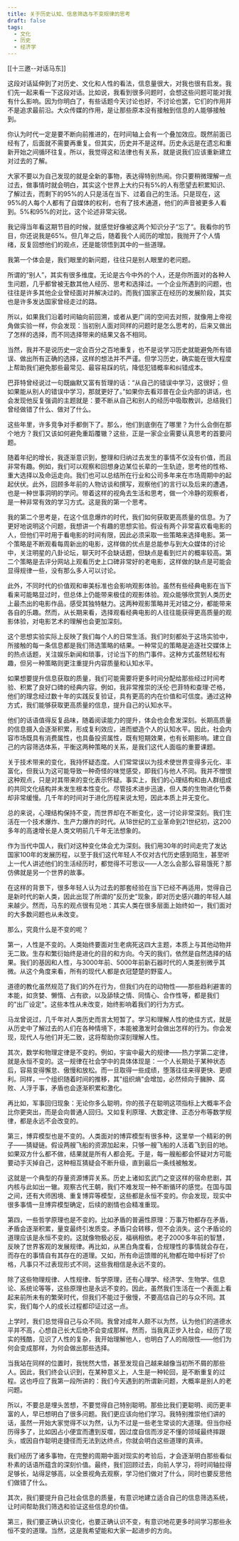 ```yaml
---
title: 关于历史认知、信息筛选与不变规律的思考
draft: false
tags:
  - 文化
  - 历史
  - 经济学
---
```



[[十三邀--对话马东]]

这段对话延伸到了对历史、文化和人性的看法，信息量很大，对我也很有启发。我们先一起来看一下这段对话。比如说，我看到很多问题时，会想这些问题可能对我有什么影响。因为你明白了，有些话题今天讨论也好，不讨论也罢，它们的作用并不是追求最前沿。大众传媒的作用，是让那些原本没有接触到信息的人能够接触到。

你认为时代一定是要不断向前推进的，在时间轴上会有一个叠加效应。既然前面已经有了，后面就不需要再重复。但其实，历史并不是这样。历史永远是在遗忘和重新开始之间循环往复。所以，我觉得这和法律也有关系，就是说我们应该重新建立对过去的了解。

大家不要以为自己发现的就是全新的事物，表达得特别热闹。你只要稍微理解一点过去，做事情时就会明白，其实这个世界上大约只有5%的人有愿望去积累知识、了解过去，而剩下的95%的人只是活在当下、过着自己的生活。只是现在，这95%的人每个人都有了自媒体的权利，也有了技术通道，他们的声音被更多人看到。5%和95%的对比，这个论述非常尖锐。

我记得当年看这期节目的时候，就感觉好像被这两个知识分子“忘了”。我看你的节目，你还说我是65%。但几年之后，随着我个人阅历的增加，我抛开了个人情绪，反复回想他们的观点，还是能领悟到其中的一些道理。

我第一个体会是，我们眼里的新问题，往往只是别人眼里的老问题。

所谓的“别人”，其实有很多维度。无论是古今中外的个人，还是你所面对的各种人生问题，几乎都曾被无数其他人经历、思考和选择过。一个企业所遇到的问题，也往往是许多其他企业曾经面对并解决过的。而我们国家正在经历的发展阶段，其实也是许多发达国家曾经走过的路。

所以，如果我们沿着时间轴向前回溯，或者从更广阔的空间去对照，就像用上帝视角做实验一样，你会发现：当初别人面对同样的问题时是怎么思考的，后来又做出了怎样的选择，而不同选择带来的结果又各不相同。

当然，我并不是说历史一定会百分之百地重复，也不是说学习历史就能避免所有错误、做出所有正确的选择，这样的想法并不严谨。但学习历史，确实能在很大程度上帮助我们避免那些最常见、最容易踩的坑，降低犯错概率和纠错成本。

巴菲特曾经说过一句既幽默又富有哲理的话：“从自己的错误中学习，这很好；但如果能从别人的错误中学习，那就更好了。”如果你去看邓普在企业内部的讲话，也会发现他反复强调的主题就是：要不断从自己和别人的经历中吸取教训，总结我们曾经做错了什么、做对了什么。

这些年里，许多竞争对手都倒下了。那么，他们到底倒在了哪里？为什么会倒在那个地方？我们又该如何避免重蹈覆辙？这些，正是一家企业需要认真思考的首要问题。

随着年纪的增长，我逐渐意识到，整理和归纳过去发生的事情不仅没有价值，而且非常有趣。例如，我们可以观察和回想身边某位长辈的一生轨迹，思考他的性格、重大选择以及命运走向。我们也可以总结所在行业和公司多年来在市场周期中的起起伏伏。此外，回顾多年前的人物访谈和撰写，观察他们的言行以及后来的遭遇，也是一种世事洞明的学问。带着这样的视角去生活和思考，做一个冷静的观察者，是一种非常有效的学习方式。这是我的第一个思考。

我的第二个思考是，在这个信息爆炸的时代，我们如何获取更高质量的信息。为了更好地说明这个问题，我想讲一个有趣的思想实验。假设有两个非常喜欢看电影的人，但他们平时用于看电影的时间有限，因此必须采取一些策略来选择电影。第一个策略是不断观看每周新出的电影，这样做的优点是总能参与到大众媒体的讨论中，关注明星的八卦论坛，聊天时不会缺话题，但缺点是看到烂片的概率较高。第二个策略是去评分网站上观看历史上口碑非常好的老电影，这样做的缺点是可能会显得规律一些，没有那么多人可以讨论。

此外，不同时代的价值观和审美标准也会影响观影体验。虽然有些经典电影在当下看来可能略显过时，但总体上仍能带来极佳的观影体验。观众能够欣赏到人类历史上最杰出的电影作品，感受其独特魅力。这两种观影策略并无对错之分，都能带来各自的乐趣。然而，从长期来看，选择观看经典电影的人往往能获得更高质量的观影体验，对电影艺术的理解也会更加深刻。

这个思想实验实际上反映了我们每个人的日常生活。我们时刻都处于这场实验中，所接触的每一条信息都是我们筛选策略的结果。一种常见的策略是追逐社交媒体上的热点话题，关注娱乐新闻和琐事，讨论当下的热门事件。这种方式虽然轻松有趣，但另一种策略则更注重提升内容质量和认知水平。

如果想要提升信息获取的质量，我们可能需要将更多时间分配给那些经过时间考验、积累了良好口碑的经典内容。例如，我非常推崇的沃伦·巴菲特和查理·芒格，他们的理念经过数十年的实践反复验证，具有更高的内在价值和可信度。通过这种方式，我们能够获取更高质量的信息，提升自己的认知水平。

他们的话语值得反复品味，随着阅读能力的提升，体会也会愈发深刻。长期高质量的信息摄入会逐渐积累，形成复利效应，进而塑造个人的认知水平。因此，社会内容市场既具有消费属性，也具备投资属性，既有短期效果，也有长期影响。建立自己的内容筛选体系，平衡这两种策略的关系，是我们这代人面临的重要课题。

关于技术带来的变化，我持怀疑态度。人们常常误以为技术使世界变得多元化、丰富化，但我认为这可能导致一种奇怪的味觉感受，即我们与他人不同。我并不憎恨这种观点，只是对其带来的变化表示怀疑。事实上，我们的心理结构和由人群组成的共同文化结构并未发生根本性变化。尽管技术进步迅速，但人类的生物进化节奏却非常缓慢。几千年的时间对于进化历程来说太短，因此本质上并无变化。

总的来说，心理结构保持不变，而世界却在不断变化，这一讨论非常深刻。我们生活在一个技术爆炸、生产力爆炸的时代。从18世纪的工业革命到21世纪初，这200多年的高速增长是人类文明前几千年无法想象的。

作为当代中国人，我们对这种变化体会尤为深刻。我们用30年的时间走完了发达国家100年的发展历程，以至于我们这代年轻人不仅对古代历史感到陌生，甚至听上一代人讲述他们的生活经历时，都觉得不可思议——人怎么会那么容易饿死？那仿佛就是另一个世界的故事。

在这样的背景下，很多年轻人认为过去的那套经验在当下已经不再适用，觉得自己是新时代的新人类，因此出现了所谓的"反历史"现象，即对历史感兴趣的年轻人越来越少。然而，马东的观点很有见地：其实人类在很多层面上始终如一，我们面对的大多数问题也从未改变。

那么，究竟什么是不变的呢？

第一，人性是不变的。人类始终要面对生老病死这四大主题，本质上与其他动物并无二致。生存和繁衍始终是进化的目的和方向。今天的我们，依然是自然选择的结果。我们的基因和人性，与3000年前、5000年前新石器时代的人类差别微乎其微。从这个角度来看，所有的现代人都是衣冠楚楚的野蛮人。

道德的教化虽然规范了我们的外在行为，但我们内在的动物性——那些趋利避害的本能，如贪婪、懒惰、占有欲，以及舔犊之情、同情心、合作性等，都是我们的"出厂设定"。这些本性从未改变，始终影响着我们的行为方式。

马龙曾说过，几千年对人类历史而言太短暂了。学习和理解人性的绝佳方式，就是从历史中了解过去的人们在各种情境下，本能被激发时会做出怎样的行为。你会发现，现代人与他们并无二致，这将帮助你深刻理解人性。

其次，数学和物理定律是不变的。例如，宇宙中最大的规律——热力学第二定律，就是永恒不变的。这一规律在社会学中的具体体现是：一个人长期处于某种状态后，容易变得懈怠、傲慢和放松。而一旦取得一些成绩，堕落往往来得更快、更顺利。同样，一个组织随着时间的推移，其"组织熵"会增加，必然倾向于臃肿、腐败、人浮于事，矛盾也会逐渐积累和激化。

再比如，军事回归现象：无论你多么聪明，你的孩子在聪明这项指标上大概率不会比你更突出，而是会向普通人回归。又如复利原理、大数定律、正态分布等数学规律，都是永远不会改变的。

第三，博弈模型也是不变的。人类面对的博弈模型有很多种，这里举一个精彩的例子——猜疑链。假设两艘飞船的资源加起来，只够一艘飞船的人活着飞到目的地。如果双方什么都不做，结果就是所有人都会死。于是，每一艘船都会怀疑对方可能要动手灭掉自己，这种相互猜疑会不断升级，直到最后一条线被触发。

这就是一个典型的存量资源博弈关系。历史上诸如玄武门之变这样的宿命悲剧，其内核与此如出一辙。观察古代王朝，我们不难发现一种不断循环的感觉。在国与国之间，还有大师困境、重复博弈等模型，这些都是永恒不变的。你会发现，现实中很多事情一旦博弈模型确定，后续的剧情也会精准重现。

第四，一些哲学原理也是不变的。比如矛盾的普遍性原理：万事万物都存在矛盾，矛盾会逐渐积累，量变最终引发质变。矛盾只会转移，但不会消失。这个矛盾论的道理应该是永恒不变的。这就像物极必反，福祸相依。老子2000多年前的智慧，反映了世界客观的发展规律。再比如，从黑白角度看，合规理性的事情就会存在，而存在的事情自有其存在的道理。又如，所有命运馈赠的礼物都在暗中标好了价格，凡事只不过表现形式不同，这些我相信是永远不变的。

除了这些物理规律、人性规律、哲学原理，还有心理学、经济学、生物学、信息论、系统论等等，这些原理也是永远不变的。因此，虽然我们生活在一个表面上看起来前所未有的繁荣时代，但我们不能过于傲慢，不要高估自己的与众不同。其实，我们每个人的成长过程都印证过这一点。

上学时，我们总觉得自己与众不同。我曾对成年人颇不以为然，认为他们的道德水平并不高，心想自己长大后绝不会变成那样。然而，当我真正步入社会，经历了现实的残酷，见识了人性的复杂，我开始理解他人，也明白了人的局限性——他们为何会变成那样，为何会做出那些选择。

当我站在同样的位置时，我恍然大悟，甚至发现自己越来越像当初所不屑的那些人。因此，我们终会认识到，在某种意义上，人生是一种轮回，是不断重复的过程。这也呼应了我第一段所讲的：我们今天遇到的所谓新问题，大概率是别人的老问题。

所以，不要总是埋头苦想，不要觉得自己特别聪明。那些比我们更聪明、阅历更丰富的人，早已想明白了很多问题。我们更应该向他们学习。我特别推崇他们讲的话，虽然一开始大家觉得不以为然，认为不过是一些老生常谈的大道理。但当你经历得多了，比如因占小便宜而遭到反噬，因过度自信而涉足不懂的领域最终摔跟头，或因自作聪明走捷径而无法到达终点，你就会明白这些道理的真谛。

我们经历了诸多事物，在完整的周期中面对现实的考验后，才会逐渐明白那些看似朴素的话语所蕴含的深刻价值。最终，我们回顾过去，向前人学习，将时间轴拉得足够长，站得足够高，以全景视角去观察，学习他们做对了什么，同时也要反思他们做错了什么。

其次，我们要提升自己社会信息的质量，有意识地建立适合自己的信息筛选系统，让时间帮助我们筛选和验证这些信息的价值。

第三，我们要正确认识变化，也要正确认识不变，有意识地花更多时间学习那些永恒不变的道理。当然，这是我希望能和大家一起进步的方向。